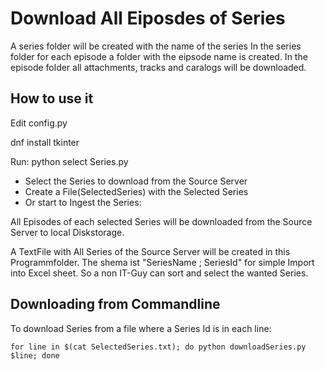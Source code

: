 # Download All Eiposdes of Series
A series folder will be created with the name of the series
In the series folder for each episode a folder with the eipsode name is created.
In the episode folder all attachments, tracks and caralogs will be downloaded. 

## How to use it
Edit config.py 

dnf install tkinter

Run:
python select Series.py
 - Select the Series to download from the Source Server
 - Create a File(SelectedSeries) with the Selected Series 
 - Or start to Ingest the Series:
 
 All Episodes of each selected Series will be downloaded from the Source Server to local Diskstorage.

A TextFile with All Series of the Source Server will be created in this Programmfolder. 
The shema ist "SeriesName ; SeriesId" for simple Import into Excel sheet.
So a non IT-Guy can sort and select the wanted Series.

## Downloading from Commandline

To download Series from a file where a Series Id is in each line:

```for line in $(cat SelectedSeries.txt); do python downloadSeries.py $line; done```
